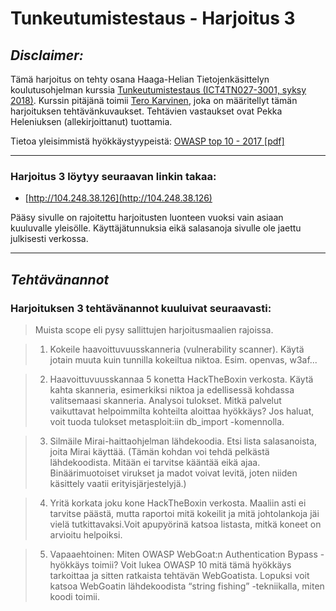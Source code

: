 Tunkeutumistestaus - Harjoitus 3
==============

*Disclaimer:*
--------------

Tämä harjoitus on tehty osana Haaga-Helian Tietojenkäsittelyn koulutusohjelman kurssia [Tunkeutumistestaus (ICT4TN027-3001, syksy 2018)](http://terokarvinen.com/2018/penetration-testing-course-autumn-2018). Kurssin pitäjänä toimii [Tero Karvinen](http://terokarvinen.com/), joka on määritellyt tämän harjoituksen tehtävänkuvaukset. Tehtävien vastaukset ovat Pekka Heleniuksen (allekirjoittanut) tuottamia.

Tietoa yleisimmistä hyökkäystyypeistä: [OWASP top 10 - 2017 [pdf]](https://www.owasp.org/images/7/72/OWASP_Top_10-2017_%28en%29.pdf.pdf)

--------------

### Harjoitus 3 löytyy seuraavan linkin takaa:

- [http://104.248.38.126](http://104.248.38.126)

Pääsy sivulle on rajoitettu harjoitusten luonteen vuoksi vain asiaan kuuluvalle yleisölle. Käyttäjätunnuksia eikä salasanoja sivulle ole jaettu julkisesti verkossa.

--------------

*Tehtävänannot*
--------------

### Harjoituksen 3 tehtävänannot kuuluivat seuraavasti:

> Muista scope eli pysy sallittujen harjoitusmaalien rajoissa.

> 1) Kokeile haavoittuvuusskanneria (vulnerability scanner). Käytä jotain muuta kuin tunnilla kokeiltua niktoa. Esim. openvas, w3af...

> 2) Haavoittuvuusskannaa 5 konetta HackTheBoxin verkosta. Käytä kahta skanneria, esimerkiksi niktoa ja edellisessä kohdassa valitsemaasi skanneria. Analysoi tulokset. Mitkä palvelut vaikuttavat helpoimmilta kohteilta aloittaa hyökkäys? Jos haluat, voit tuoda tulokset metasploit:iin db_import -komennolla.

> 3) Silmäile Mirai-haittaohjelman lähdekoodia. Etsi lista salasanoista, joita Mirai käyttää. (Tämän kohdan voi tehdä pelkästä lähdekoodista. Mitään ei tarvitse kääntää eikä ajaa. Binäärimuotoiset virukset ja madot voivat levitä, joten niiden käsittely vaatii erityisjärjestelyjä.)

> 4) Yritä korkata joku kone HackTheBoxin verkosta. Maaliin asti ei tarvitse päästä, mutta raportoi mitä kokeilit ja mitä johtolankoja jäi vielä tutkittavaksi.Voit apupyörinä katsoa listasta, mitkä koneet on arvioitu helpoiksi.

> 5) Vapaaehtoinen: Miten OWASP WebGoat:n Authentication Bypass -hyökkäys toimii? Voit lukea OWASP 10 mitä tämä hyökkäys tarkoittaa ja sitten ratkaista tehtävän WebGoatista. Lopuksi voit katsoa WebGoatin lähdekoodista “string fishing” -tekniikalla, miten koodi toimii.
